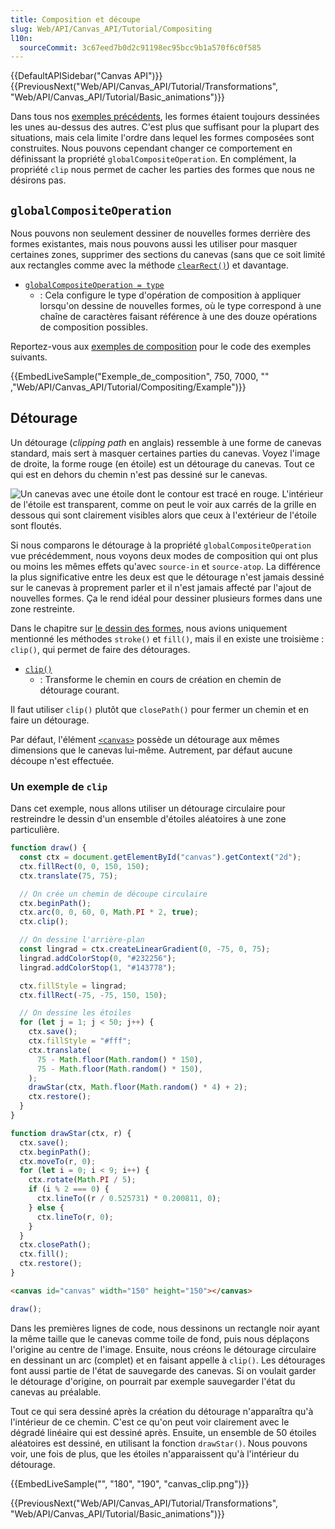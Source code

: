 ```yaml
---
title: Composition et découpe
slug: Web/API/Canvas_API/Tutorial/Compositing
l10n:
  sourceCommit: 3c67eed7b0d2c91198ec95bcc9b1a570f6c0f585
---
```


{{DefaultAPISidebar("Canvas API")}} {{PreviousNext("Web/API/Canvas_API/Tutorial/Transformations", "Web/API/Canvas_API/Tutorial/Basic_animations")}}

Dans tous nos [exemples précédents](/fr/docs/Web/API/Canvas_API/Tutorial/Transformations), les formes étaient toujours dessinées les unes au-dessus des autres. C'est plus que suffisant pour la plupart des situations, mais cela limite l'ordre dans lequel les formes composées sont construites. Nous pouvons cependant changer ce comportement en définissant la propriété `globalCompositeOperation`. En complément, la propriété `clip` nous permet de cacher les parties des formes que nous ne désirons pas.

## `globalCompositeOperation`

Nous pouvons non seulement dessiner de nouvelles formes derrière des formes existantes, mais nous pouvons aussi les utiliser pour masquer certaines zones, supprimer des sections du canevas (sans que ce soit limité aux rectangles comme avec la méthode [`clearRect()`](/fr/docs/Web/API/CanvasRenderingContext2D/clearRect)) et davantage.

- [`globalCompositeOperation = type`](/fr/docs/Web/API/CanvasRenderingContext2D/globalCompositeOperation)
  - : Cela configure le type d'opération de composition à appliquer lorsqu'on dessine de nouvelles formes, où le type correspond à une chaîne de caractères faisant référence à une des douze opérations de composition possibles.

Reportez-vous aux [exemples de composition](/fr/docs/Web/API/Canvas_API/Tutorial/Compositing/Example) pour le code des exemples suivants.

{{EmbedLiveSample("Exemple_de_composition", 750, 7000, "" ,"Web/API/Canvas_API/Tutorial/Compositing/Example")}}

## Détourage

Un détourage (<i lang="en">clipping path</i> en anglais) ressemble à une forme de canevas standard, mais sert à masquer certaines parties du canevas. Voyez l'image de droite, la forme rouge (en étoile) est un détourage du canevas. Tout ce qui est en dehors du chemin n'est pas dessiné sur le canevas.

![Un canevas avec une étoile dont le contour est tracé en rouge. L'intérieur de l'étoile est transparent, comme on peut le voir aux carrés de la grille en dessous qui sont clairement visibles alors que ceux à l'extérieur de l'étoile sont floutés.](canvas_clipping_path.png)

Si nous comparons le détourage à la propriété `globalCompositeOperation` vue précédemment, nous voyons deux modes de composition qui ont plus ou moins les mêmes effets qu'avec `source-in` et `source-atop`. La différence la plus significative entre les deux est que le détourage n'est jamais dessiné sur le canevas à proprement parler et il n'est jamais affecté par l'ajout de nouvelles formes. Ça le rend idéal pour dessiner plusieurs formes dans une zone restreinte.

Dans le chapitre sur [le dessin des formes](/fr/docs/Web/API/Canvas_API/Tutorial/Drawing_shapes), nous avions uniquement mentionné les méthodes `stroke()` et `fill()`, mais il en existe une troisième&nbsp;: `clip()`, qui permet de faire des détourages.

- [`clip()`](/fr/docs/Web/API/CanvasRenderingContext2D/clip)
  - : Transforme le chemin en cours de création en chemin de détourage courant.

Il faut utiliser `clip()` plutôt que `closePath()` pour fermer un chemin et en faire un détourage.

Par défaut, l'élément [`<canvas>`](/fr/docs/Web/HTML/Element/canvas) possède un détourage aux mêmes dimensions que le canevas lui-même. Autrement, par défaut aucune découpe n'est effectuée.

### Un exemple de `clip`

Dans cet exemple, nous allons utiliser un détourage circulaire pour restreindre le dessin d'un ensemble d'étoiles aléatoires à une zone particulière.

```js
function draw() {
  const ctx = document.getElementById("canvas").getContext("2d");
  ctx.fillRect(0, 0, 150, 150);
  ctx.translate(75, 75);

  // On crée un chemin de découpe circulaire
  ctx.beginPath();
  ctx.arc(0, 0, 60, 0, Math.PI * 2, true);
  ctx.clip();

  // On dessine l'arrière-plan
  const lingrad = ctx.createLinearGradient(0, -75, 0, 75);
  lingrad.addColorStop(0, "#232256");
  lingrad.addColorStop(1, "#143778");

  ctx.fillStyle = lingrad;
  ctx.fillRect(-75, -75, 150, 150);

  // On dessine les étoiles
  for (let j = 1; j < 50; j++) {
    ctx.save();
    ctx.fillStyle = "#fff";
    ctx.translate(
      75 - Math.floor(Math.random() * 150),
      75 - Math.floor(Math.random() * 150),
    );
    drawStar(ctx, Math.floor(Math.random() * 4) + 2);
    ctx.restore();
  }
}

function drawStar(ctx, r) {
  ctx.save();
  ctx.beginPath();
  ctx.moveTo(r, 0);
  for (let i = 0; i < 9; i++) {
    ctx.rotate(Math.PI / 5);
    if (i % 2 === 0) {
      ctx.lineTo((r / 0.525731) * 0.200811, 0);
    } else {
      ctx.lineTo(r, 0);
    }
  }
  ctx.closePath();
  ctx.fill();
  ctx.restore();
}
```

```html hidden
<canvas id="canvas" width="150" height="150"></canvas>
```

```js hidden
draw();
```

Dans les premières lignes de code, nous dessinons un rectangle noir ayant la même taille que le canevas comme toile de fond, puis nous déplaçons l'origine au centre de l'image. Ensuite, nous créons le détourage circulaire en dessinant un arc (complet) et en faisant appelle à `clip()`. Les détourages font aussi partie de l'état de sauvegarde des canevas. Si on voulait garder le détourage d'origine, on pourrait par exemple sauvegarder l'état du canevas au préalable.

Tout ce qui sera dessiné après la création du détourage n'apparaîtra qu'à l'intérieur de ce chemin. C'est ce qu'on peut voir clairement avec le dégradé linéaire qui est dessiné après. Ensuite, un ensemble de 50 étoiles aléatoires est dessiné, en utilisant la fonction `drawStar()`. Nous pouvons voir, une fois de plus, que les étoiles n'apparaissent qu'à l'intérieur du détourage.

{{EmbedLiveSample("", "180", "190", "canvas_clip.png")}}

{{PreviousNext("Web/API/Canvas_API/Tutorial/Transformations", "Web/API/Canvas_API/Tutorial/Basic_animations")}}
